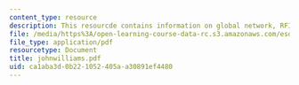 ```yaml
---
content_type: resource
description: This resourcde contains information on global network, RFID network.
file: /media/https%3A/open-learning-course-data-rc.s3.amazonaws.com/esd-290-special-topics-in-supply-chain-management-spring-2005/ca1aba3d0b221052405aa30891ef4480_johnwilliams.pdf
file_type: application/pdf
resourcetype: Document
title: johnwilliams.pdf
uid: ca1aba3d-0b22-1052-405a-a30891ef4480
---
```


